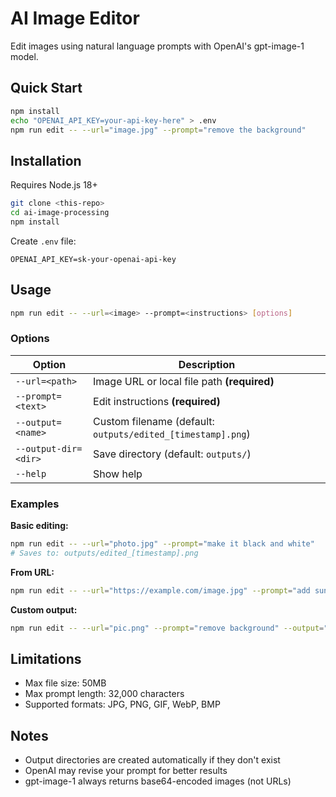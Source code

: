 # AI Image Editor

Edit images using natural language prompts with OpenAI's gpt-image-1 model.

## Quick Start

```bash
npm install
echo "OPENAI_API_KEY=your-api-key-here" > .env
npm run edit -- --url="image.jpg" --prompt="remove the background"
```

## Installation

Requires Node.js 18+

```bash
git clone <this-repo>
cd ai-image-processing
npm install
```

Create `.env` file:
```
OPENAI_API_KEY=sk-your-openai-api-key
```

## Usage

```bash
npm run edit -- --url=<image> --prompt=<instructions> [options]
```

### Options

| Option | Description |
|--------|-------------|
| `--url=<path>` | Image URL or local file path **(required)** |
| `--prompt=<text>` | Edit instructions **(required)** |
| `--output=<name>` | Custom filename (default: `outputs/edited_[timestamp].png`) |
| `--output-dir=<dir>` | Save directory (default: `outputs/`) |
| `--help` | Show help |

### Examples

**Basic editing:**
```bash
npm run edit -- --url="photo.jpg" --prompt="make it black and white"
# Saves to: outputs/edited_[timestamp].png
```

**From URL:**
```bash
npm run edit -- --url="https://example.com/image.jpg" --prompt="add sunset"
```

**Custom output:**
```bash
npm run edit -- --url="pic.png" --prompt="remove background" --output="transparent.png" --output-dir="./edited"
```

## Limitations

- Max file size: 50MB
- Max prompt length: 32,000 characters
- Supported formats: JPG, PNG, GIF, WebP, BMP

## Notes

- Output directories are created automatically if they don't exist
- OpenAI may revise your prompt for better results
- gpt-image-1 always returns base64-encoded images (not URLs)